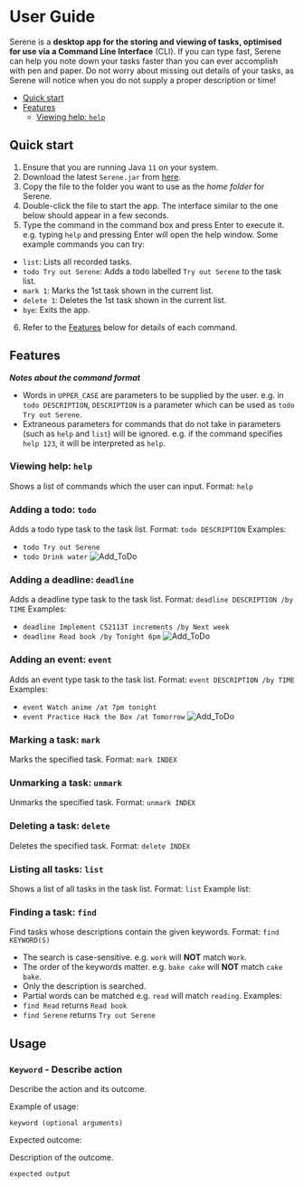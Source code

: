 # User Guide

Serene is a **desktop app for the storing and viewing of tasks, optimised for use via a Command Line Interface** (CLI).
If you can type fast, Serene can help you note down your tasks faster than you can ever accomplish with pen and paper.
Do not worry about missing out details of your tasks, as Serene will notice when you do not supply a proper description or time!

- [Quick start](#quick-start)
- [Features](#features)
  - [Viewing help: `help`](#viewing-help-help)

## Quick start
1. Ensure that you are running Java `11` on your system.
2. Download the latest `Serene.jar` from [here]().
3. Copy the file to the folder you want to use as the *home folder* for Serene.
4. Double-click the file to start the app. The interface similar to the one below should appear in a few seconds.
5. Type the command in the command box and press Enter to execute it. e.g. typing `help` and pressing Enter will open the help window.
Some example commands you can try:
* `list`: Lists all recorded tasks.
* `todo Try out Serene`: Adds a todo labelled `Try out Serene` to the task list.
* `mark 1`: Marks the 1st task shown in the current list.
* `delete 1`: Deletes the 1st task shown in the current list.
* `bye`: Exits the app.
6. Refer to the [Features](#features) below for details of each command.

## Features 

***Notes about the command format***
* Words in `UPPER_CASE` are parameters to be supplied by the user.
e.g. in `todo DESCRIPTION`, `DESCRIPTION` is a parameter which can be used as `todo Try out Serene`.
* Extraneous parameters for commands that do not take in parameters (such as `help` and `list`) will be ignored.
e.g. if the command specifies `help 123`, it will be interpreted as `help`.

### Viewing help: `help`

Shows a list of commands which the user can input.
Format: `help`

### Adding a todo: `todo`

Adds a todo type task to the task list.
Format: `todo DESCRIPTION`
Examples: 
- `todo Try out Serene`
- `todo Drink water`
![Add_ToDo](/assets/Add_ToDo.png)

### Adding a deadline: `deadline`

Adds a deadline type task to the task list.
Format: `deadline DESCRIPTION /by TIME`
Examples: 
- `deadline Implement CS2113T increments /by Next week`
- `deadline Read book /by Tonight 6pm`
  ![Add_ToDo](/assets/Add_Deadline.png)

### Adding an event: `event`

Adds an event type task to the task list.
Format: `event DESCRIPTION /by TIME`
Examples:
- `event Watch anime /at 7pm tonight`
- `event Practice Hack the Box /at Tomorrow`
  ![Add_ToDo](/assets/Add_Event.png)

### Marking a task: `mark`

Marks the specified task.
Format: `mark INDEX`

### Unmarking a task: `unmark`

Unmarks the specified task.
Format: `unmark INDEX`

### Deleting a task: `delete`

Deletes the specified task.
Format: `delete INDEX`

### Listing all tasks: `list`

Shows a list of all tasks in the task list.
Format: `list`
Example list:

### Finding a task: `find`

Find tasks whose descriptions contain the given keywords.
Format: `find KEYWORD(S)`
- The search is case-sensitive. e.g. `work` will **NOT** match `Work`.
- The order of the keywords matter. e.g. `bake cake` will **NOT** match `cake bake`.
- Only the description is searched.
- Partial words can be matched e.g. `read` will match `reading`.
Examples:
- `find Read` returns `Read book`
- `find Serene` returns `Try out Serene`

## Usage

### `Keyword` - Describe action

Describe the action and its outcome.

Example of usage: 

`keyword (optional arguments)`

Expected outcome:

Description of the outcome.

```
expected output
```
